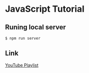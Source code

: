 # JavaScript Tutorial
## Runing local server
```
$ npm run server
```
## Link
[YouTube Playlist](https://youtube.com/playlist?list=PL1PqvM2UQiMoGNTaxFMSK2cih633lpFKP&feature=shared)